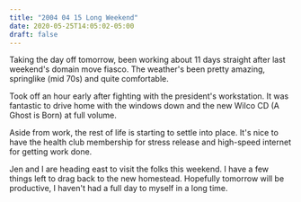 ```yaml
---
title: "2004 04 15 Long Weekend"
date: 2020-05-25T14:05:02-05:00
draft: false
---
```


Taking the day off tomorrow, been working about 11 days straight after last weekend's domain move fiasco. The weather's been pretty amazing, springlike (mid 70s) and quite comfortable.

Took off an hour early after fighting with the president's workstation. It was fantastic to drive home with the windows down and the new Wilco CD (A Ghost is Born) at full volume.

Aside from work, the rest of life is starting to settle into place. It's nice to have the health club membership for stress release and high-speed internet for getting work done. 

Jen and I are heading east to visit the folks this weekend. I have a few things left to drag back to the new homestead. Hopefully tomorrow will be productive, I haven't had a full day to myself in a long time.


